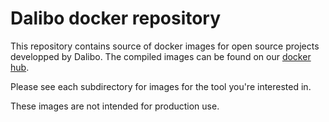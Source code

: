 Dalibo docker repository
========================

This repository contains source of docker images for open source projects
developped by Dalibo. The compiled images can be found on our
[docker hub](https://hub.docker.com/u/dalibo/).

Please see each subdirectory for images for the tool you're interested in.

These images are not intended for production use.

